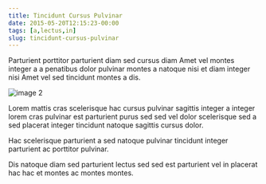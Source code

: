 ```yaml
---
title: Tincidunt Cursus Pulvinar
date: 2015-05-20T12:15:23-00:00
tags: [a,lectus,in]
slug: tincidunt-cursus-pulvinar
---
```


Parturient porttitor parturient diam sed cursus diam Amet vel montes
integer a a penatibus dolor pulvinar montes a natoque nisi et diam
integer nisi Amet vel sed tincidunt montes a dis.

<!--more-->

![image 2](/images/image-02.jpg)

Lorem mattis cras scelerisque hac cursus pulvinar sagittis integer a
integer lorem cras pulvinar est parturient purus sed sed vel dolor
scelerisque sed a sed placerat integer tincidunt natoque sagittis
cursus dolor.

Hac scelerisque parturient a sed natoque pulvinar tincidunt integer
parturient ac porttitor pulvinar.

Dis natoque diam sed parturient lectus sed sed est parturient vel in
placerat hac hac et montes ac montes montes.

